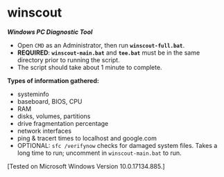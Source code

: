# winscout

***Windows PC Diagnostic Tool***

- Open `CMD` as an Administrator, then run **`winscout-full.bat`**.
- **REQUIRED**: **`winscout-main.bat`** and **`tee.bat`** must be in the same directory prior to running the script.
- The script should take about 1 minute to complete.

**Types of information gathered:**

- systeminfo
- baseboard, BIOS, CPU
- RAM
- disks, volumes, partitions
- drive fragmentation percentage
- network interfaces
- ping & tracert times to localhost and google.com
- OPTIONAL: `sfc /verifynow` checks for damaged system files. Takes a long time to run; uncomment in `winscout-main.bat` to run.

[Tested on Microsoft Windows Version 10.0.17134.885.]
